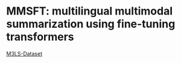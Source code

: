 # MMSFT: multilingual multimodal summarization using fine-tuning transformers

[M3LS-Dataset]([https://github.com/funnyPhani/Multi-lingual-Multi-modal-Summarization-dataset.git](https://drive.google.com/drive/folders/109esyywmS7iud8Fz7AK-Us21bWoVd2rx))


